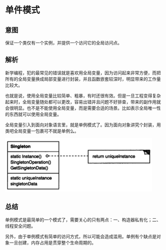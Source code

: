 # 单件模式

## 意图

保证一个类仅有一个实例，并提供一个访问它的全局访问点。

## 解析

新学编程，犯的最常见的错误就是喜欢用全局变量，因为访问起来非常方便，而把所有的全局变量换成局部变量进行封装，并且函数嵌套较深时，明显带来的工作量比较大。

也就是说，使用全局变量比较简单、粗暴，有时还很有效。但是一旦工程变得复杂起来时，全局变量随处都可以更改，容易出错并且问题不好排查，带来的副作用就会很明显。也不是不能使用全局变量，而是需要合适的场景。比如表示全局唯一性的东西就可以使用全局变量。

全局变量引入到面向对象语言里，就是单例模式了。因为面向对象讲究个封装，用类吧全局变量一包裹可不就是单例么。

![](../../../../../img/singleton.png)

## 总结

单例模式是最简单的一个模式了，需要关心的只有两点：一、构造器私有化；二、线程安全问题。

另外，由于单例模式有简单的访问方式，所以可能会造成滥用。单例有个缺点是对象一旦创建，内存占用是贯穿整个生命周期的。




